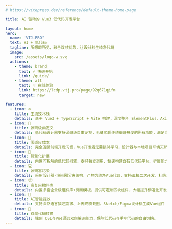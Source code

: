 ```yaml
---
# https://vitepress.dev/reference/default-theme-home-page

title: AI 驱动的 Vue3 低代码开发平台

layout: home
hero:
  name: 'VTJ.PRO'
  text: AI + 低代码
  tagline: 所想即所见，融合双核优势，让设计秒生纯净代码
  image:
    src: /assets/logo-w.svg
  actions:
    - theme: brand
      text: ⚡ 快速开始
      link: /guide/
    - theme: alt
      text: 💡 在线体验
      link: https://lcdp.vtj.pro/page/92q671qifm
      target: new

features:
  - icon: ⚙️
    title: 主流技术栈
    details: 基于 Vue3 + TypeScript + Vite 构建，深度整合 ElementPlus、Axios、ECharts 等主流工具链，开箱即用。
  - icon: 🧩
    title: 源码级自定义
    details: 低代码设计器支持源码级自由定制，无缝实现传统编码开发的所有功能，满足深度个性化需求。
  - icon: 🚀
    title: 零适应成本
    details: 完全遵循前端开发习惯，Vue开发者无需额外学习，设计器与本地项目环境天然融合。
  - icon: 🔌
    title: 引擎化扩展
    details: 内置可拆解的低代码引擎，支持独立调用，快速构建自有低代码平台，扩展能力无上限。
  - icon: 💻
    title: 源码零污染
    details: 采用设计器-渲染器分离架构，产物为纯净Vue代码，支持直接二次开发，杜绝环境侵入。
  - icon: 📦
    title: 高复用物料库
    details: 内置多套企业级组件库+页面模板，提供可定制区块组件，大幅提升标准化开发效率。
  - icon: 🤖
    title: AI智能提效
    details: 支持自然语言描述需求、上传网页截图、Sketch/Figma设计稿生成Vue组件
  - icon: 🔄
    title: 双向代码转换
    details: 独创 DSL与Vue源码双向编译能力，保障低代码与手写代码的自由切换。
---
```

